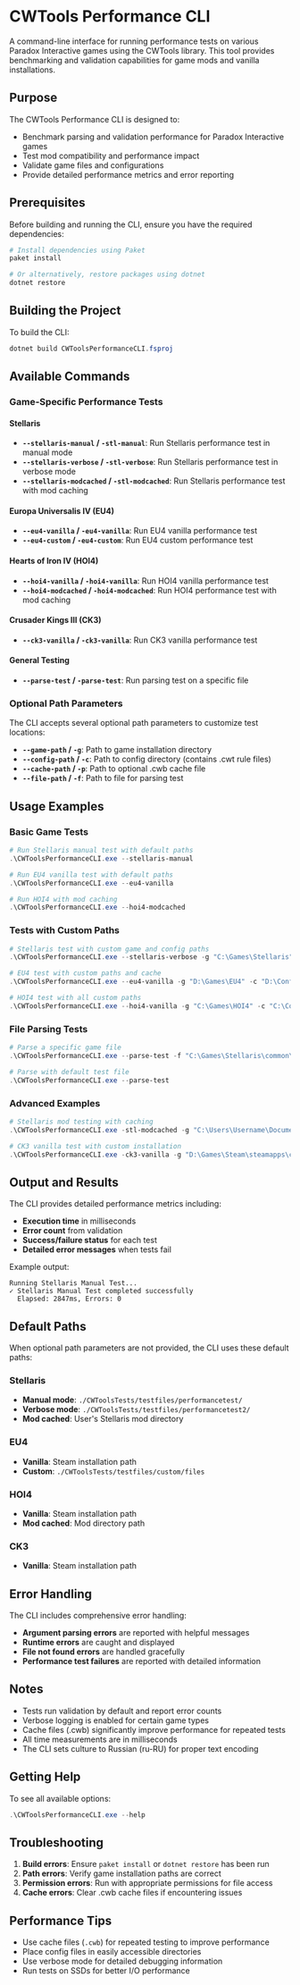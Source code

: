 # CWTools Performance CLI

A command-line interface for running performance tests on various Paradox Interactive games using the CWTools library. This tool provides benchmarking and validation capabilities for game mods and vanilla installations.

## Purpose

The CWTools Performance CLI is designed to:
- Benchmark parsing and validation performance for Paradox Interactive games
- Test mod compatibility and performance impact
- Validate game files and configurations
- Provide detailed performance metrics and error reporting

## Prerequisites

Before building and running the CLI, ensure you have the required dependencies:

```powershell
# Install dependencies using Paket
paket install

# Or alternatively, restore packages using dotnet
dotnet restore
```

## Building the Project

To build the CLI:

```powershell
dotnet build CWToolsPerformanceCLI.fsproj
```

## Available Commands

### Game-Specific Performance Tests

#### Stellaris
- **`--stellaris-manual` / `-stl-manual`**: Run Stellaris performance test in manual mode
- **`--stellaris-verbose` / `-stl-verbose`**: Run Stellaris performance test in verbose mode  
- **`--stellaris-modcached` / `-stl-modcached`**: Run Stellaris performance test with mod caching

#### Europa Universalis IV (EU4)
- **`--eu4-vanilla` / `-eu4-vanilla`**: Run EU4 vanilla performance test
- **`--eu4-custom` / `-eu4-custom`**: Run EU4 custom performance test

#### Hearts of Iron IV (HOI4)
- **`--hoi4-vanilla` / `-hoi4-vanilla`**: Run HOI4 vanilla performance test
- **`--hoi4-modcached` / `-hoi4-modcached`**: Run HOI4 performance test with mod caching

#### Crusader Kings III (CK3)
- **`--ck3-vanilla` / `-ck3-vanilla`**: Run CK3 vanilla performance test

#### General Testing
- **`--parse-test` / `-parse-test`**: Run parsing test on a specific file

### Optional Path Parameters

The CLI accepts several optional path parameters to customize test locations:

- **`--game-path` / `-g`**: Path to game installation directory
- **`--config-path` / `-c`**: Path to config directory (contains .cwt rule files)
- **`--cache-path` / `-p`**: Path to optional .cwb cache file
- **`--file-path` / `-f`**: Path to file for parsing test

## Usage Examples

### Basic Game Tests

```powershell
# Run Stellaris manual test with default paths
.\CWToolsPerformanceCLI.exe --stellaris-manual

# Run EU4 vanilla test with default paths  
.\CWToolsPerformanceCLI.exe --eu4-vanilla

# Run HOI4 with mod caching
.\CWToolsPerformanceCLI.exe --hoi4-modcached
```

### Tests with Custom Paths

```powershell
# Stellaris test with custom game and config paths
.\CWToolsPerformanceCLI.exe --stellaris-verbose -g "C:\Games\Stellaris" -c "C:\Config\stellaris-config"

# EU4 test with custom paths and cache
.\CWToolsPerformanceCLI.exe --eu4-vanilla -g "D:\Games\EU4" -c "D:\Config\eu4-config" -p "D:\Cache\eu4.cwb"

# HOI4 test with all custom paths
.\CWToolsPerformanceCLI.exe --hoi4-vanilla -g "C:\Games\HOI4" -c "C:\Config\hoi4-config" -p "C:\Cache\hoi4.cwb"
```

### File Parsing Tests

```powershell
# Parse a specific game file
.\CWToolsPerformanceCLI.exe --parse-test -f "C:\Games\Stellaris\common\buildings\00_buildings.txt"

# Parse with default test file
.\CWToolsPerformanceCLI.exe --parse-test
```

### Advanced Examples

```powershell
# Stellaris mod testing with caching
.\CWToolsPerformanceCLI.exe -stl-modcached -g "C:\Users\Username\Documents\Paradox Interactive\Stellaris\mod\my_mod" -c "C:\Config\stellaris-config" -p "C:\Cache\stellaris.cwb"

# CK3 vanilla test with custom installation
.\CWToolsPerformanceCLI.exe -ck3-vanilla -g "D:\Games\Steam\steamapps\common\Crusader Kings III\game" -c "D:\Config\ck3-config"
```

## Output and Results

The CLI provides detailed performance metrics including:
- **Execution time** in milliseconds
- **Error count** from validation
- **Success/failure status** for each test
- **Detailed error messages** when tests fail

Example output:
```
Running Stellaris Manual Test...
✓ Stellaris Manual Test completed successfully
  Elapsed: 2847ms, Errors: 0
```

## Default Paths

When optional path parameters are not provided, the CLI uses these default paths:

### Stellaris
- **Manual mode**: `./CWToolsTests/testfiles/performancetest/`
- **Verbose mode**: `./CWToolsTests/testfiles/performancetest2/`
- **Mod cached**: User's Stellaris mod directory

### EU4
- **Vanilla**: Steam installation path
- **Custom**: `./CWToolsTests/testfiles/custom/files`

### HOI4
- **Vanilla**: Steam installation path
- **Mod cached**: Mod directory path

### CK3
- **Vanilla**: Steam installation path

## Error Handling

The CLI includes comprehensive error handling:
- **Argument parsing errors** are reported with helpful messages
- **Runtime errors** are caught and displayed
- **File not found errors** are handled gracefully
- **Performance test failures** are reported with detailed information

## Notes

- Tests run validation by default and report error counts
- Verbose logging is enabled for certain game types
- Cache files (.cwb) significantly improve performance for repeated tests
- All time measurements are in milliseconds
- The CLI sets culture to Russian (ru-RU) for proper text encoding

## Getting Help

To see all available options:
```powershell
.\CWToolsPerformanceCLI.exe --help
```

## Troubleshooting

1. **Build errors**: Ensure `paket install` or `dotnet restore` has been run
2. **Path errors**: Verify game installation paths are correct
3. **Permission errors**: Run with appropriate permissions for file access
4. **Cache errors**: Clear .cwb cache files if encountering issues

## Performance Tips

- Use cache files (`.cwb`) for repeated testing to improve performance
- Place config files in easily accessible directories
- Use verbose mode for detailed debugging information
- Run tests on SSDs for better I/O performance
